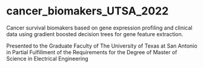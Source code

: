 # cancer_biomakers_UTSA_2022
Cancer survival biomakers based on gene expression profiling and clinical data using gradient boosted decision trees for gene feature extraction.

Presented to the Graduate Faculty of
The University of Texas at San Antonio
in Partial Fulfillment
of the Requirements
for the Degree of Master of Science in Electrical Engineering

